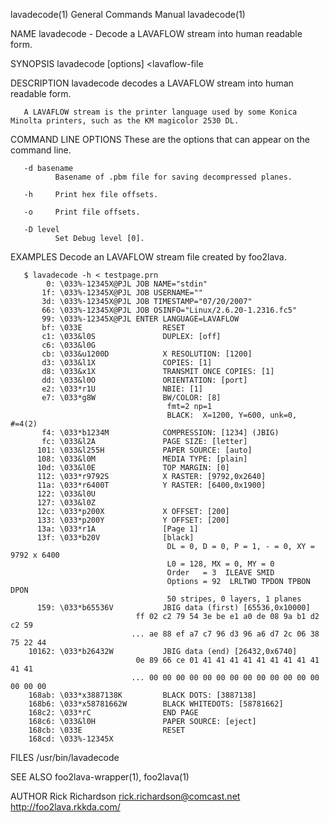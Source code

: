 lavadecode(1)                                                                            General Commands Manual                                                                            lavadecode(1)

NAME
       lavadecode - Decode a LAVAFLOW stream into human readable form.

SYNOPSIS
       lavadecode [options] <lavaflow-file

DESCRIPTION
       lavadecode decodes a LAVAFLOW stream into human readable form.

       A LAVAFLOW stream is the printer language used by some Konica Minolta printers, such as the KM magicolor 2530 DL.

COMMAND LINE OPTIONS
       These are the options that can appear on the command line.

       -d basename
              Basename of .pbm file for saving decompressed planes.

       -h     Print hex file offsets.

       -o     Print file offsets.

       -D level
              Set Debug level [0].

EXAMPLES
       Decode an LAVAFLOW stream file created by foo2lava.

       $ lavadecode -h < testpage.prn
            0: \033%-12345X@PJL JOB NAME="stdin"
           1f: \033%-12345X@PJL JOB USERNAME=""
           3d: \033%-12345X@PJL JOB TIMESTAMP="07/20/2007"
           66: \033%-12345X@PJL JOB OSINFO="Linux/2.6.20-1.2316.fc5"
           99: \033%-12345X@PJL ENTER LANGUAGE=LAVAFLOW
           bf: \033E                  RESET
           c1: \033&l0S               DUPLEX: [off]
           c6: \033&l0G
           cb: \033&u1200D            X RESOLUTION: [1200]
           d3: \033&l1X               COPIES: [1]
           d8: \033&x1X               TRANSMIT ONCE COPIES: [1]
           dd: \033&l0O               ORIENTATION: [port]
           e2: \033*r1U               NBIE: [1]
           e7: \033*g8W               BW/COLOR: [8]
                                       fmt=2 np=1
                                       BLACK:  X=1200, Y=600, unk=0, #=4(2)
           f4: \033*b1234M            COMPRESSION: [1234] (JBIG)
           fc: \033&l2A               PAGE SIZE: [letter]
          101: \033&l255H             PAPER SOURCE: [auto]
          108: \033&l0M               MEDIA TYPE: [plain]
          10d: \033&l0E               TOP MARGIN: [0]
          112: \033*r9792S            X RASTER: [9792,0x2640]
          11a: \033*r6400T            Y RASTER: [6400,0x1900]
          122: \033&l0U
          127: \033&l0Z
          12c: \033*p200X             X OFFSET: [200]
          133: \033*p200Y             Y OFFSET: [200]
          13a: \033*r1A               [Page 1]
          13f: \033*b20V              [black]
                                       DL = 0, D = 0, P = 1, - = 0, XY = 9792 x 6400
                                       L0 = 128, MX = 0, MY = 0
                                       Order   = 3  ILEAVE SMID
                                       Options = 92  LRLTWO TPDON TPBON DPON
                                       50 stripes, 0 layers, 1 planes
          159: \033*b65536V           JBIG data (first) [65536,0x10000]
                                ff 02 c2 79 54 3e be e1 a0 de 08 9a b1 d2 c2 59
                               ... ae 88 ef a7 c7 96 d3 96 a6 d7 2c 06 38 75 22 44
        10162: \033*b26432W           JBIG data (end) [26432,0x6740]
                                0e 89 66 ce 01 41 41 41 41 41 41 41 41 41 41 41
                               ... 00 00 00 00 00 00 00 00 00 00 00 00 00 00 00 00
        168ab: \033*x3887138K         BLACK DOTS: [3887138]
        168b6: \033*x58781662W        BLACK WHITEDOTS: [58781662]
        168c2: \033*rC                END PAGE
        168c6: \033&l0H               PAPER SOURCE: [eject]
        168cb: \033E                  RESET
        168cd: \033%-12345X

FILES
       /usr/bin/lavadecode

SEE ALSO
       foo2lava-wrapper(1), foo2lava(1)

AUTHOR
       Rick Richardson <rick.richardson@comcast.net>
       http://foo2lava.rkkda.com/

